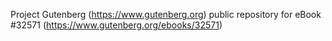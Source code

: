Project Gutenberg (https://www.gutenberg.org) public repository for eBook #32571 (https://www.gutenberg.org/ebooks/32571)
